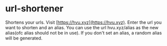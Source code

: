 # url-shortener

Shortens your urls. Visit [https://hvu.xyz](https://hvu.xyz). Enter the url you want to shorten and an alias. You can use the url hvu.xyz/alias as the new alias(ofc alias should not be in use). If you don't set an alias, a random alias will be generated.
